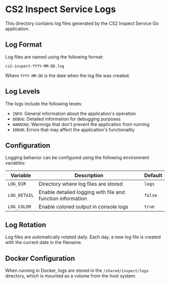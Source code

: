 # CS2 Inspect Service Logs

This directory contains log files generated by the CS2 Inspect Service Go application.

## Log Format

Log files are named using the following format:

```
cs2-inspect-YYYY-MM-DD.log
```

Where `YYYY-MM-DD` is the date when the log file was created.

## Log Levels

The logs include the following levels:

- `INFO`: General information about the application's operation
- `DEBUG`: Detailed information for debugging purposes
- `WARNING`: Warnings that don't prevent the application from running
- `ERROR`: Errors that may affect the application's functionality

## Configuration

Logging behavior can be configured using the following environment variables:

| Variable     | Description                                                | Default |
| ------------ | ---------------------------------------------------------- | ------- |
| `LOG_DIR`    | Directory where log files are stored                       | `logs`  |
| `LOG_DETAIL` | Enable detailed logging with file and function information | `false` |
| `LOG_COLOR`  | Enable colored output in console logs                      | `true`  |

## Log Rotation

Log files are automatically rotated daily. Each day, a new log file is created with the current date in the filename.

## Docker Configuration

When running in Docker, logs are stored in the `/shared/inspect/logs` directory, which is mounted as a volume from the host system.
